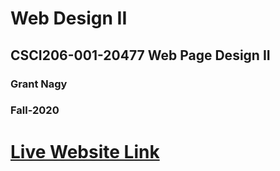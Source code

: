 # Web Design II
## CSCI206-001-20477 Web Page Design II
### Grant Nagy
### Fall-2020

# [Live Website Link](https://grantnagy.github.io/webdesign2/)
